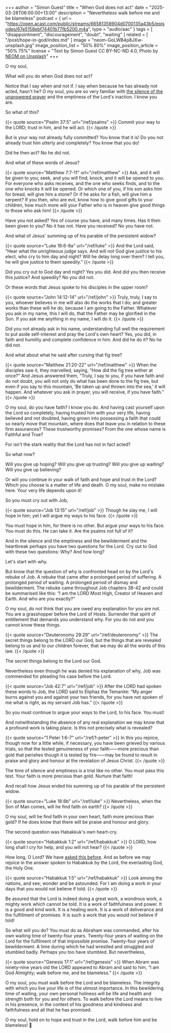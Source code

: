 +++
author = "Simon Guest"
title = "When God does not act"
date = "2025-03-28T06:00:00+13:00"
description = "Nevertheless walk before me and be blameless"
podcast = { url = "https://open.acast.com/public/streams/66581358904d0700135a43b5/episodes/67e5158ebf74401b77fb5200.m4a", type = "audio/aac" }
tags = [ "disappointment", "discouragement", "doubt", "waiting" ]
related = [ "/post/hope-in-god/index.md" ]
image = "neom-GoLWB4p8JXw-unsplash.jpg"
image_position_list = "50% 80%"
image_position_article = "50% 75%"
license = "Text by Simon Guest CC BY-NC-ND 4.0, Photo by [NEOM on Unsplash](https://unsplash.com/photos/a-person-standing-on-top-of-a-sandy-hill-GoLWB4p8JXw)"
+++

O my soul,

What will you do when God does not act?

Notice that I say when and not if. I say when because he has already not acted, hasn't he? O my soul, you are so very familiar with [the silence of the unanswered prayer](https://letterstoamy.org/unanswered-prayer/) and the emptiness of the Lord's inaction. I know you are.

So what of this?

{{< quote source="Psalm 37:5" url="/ref/psalms" >}}
Commit your way to the LORD; trust in him, and he will act.
{{< /quote >}}

But is your way not already fully committed? You know that it is! Do you not already trust him utterly and completely? You know that you do!

Did he then act? No he did not.

And what of these words of Jesus?

{{< quote source="Matthew 7:7-11" url="/ref/matthew" >}}
Ask, and it will be given to you; seek, and you will find; knock, and it will be opened to you. For everyone who asks receives, and the one who seeks finds, and to the one who knocks it will be opened. Or which one of you, if his son asks him for bread, will give him a stone? Or if he asks for a fish, will give him a serpent? If you then, who are evil, know how to give good gifts to your children, how much more will your Father who is in heaven give good things to those who ask him!
{{< /quote >}}

Have you not asked? Yes of course you have, and many times. Has it then been given to you? No it has not. Have you received? No you have not.

And what of Jesus' summing up of his parable of the persistent widow?

{{< quote source="Luke 18:6-8a" url="/ref/luke" >}}
And the Lord said, “Hear what the unrighteous judge says. And will not God give justice to his elect, who cry to him day and night? Will he delay long over them? I tell you, he will give justice to them speedily.”
{{< /quote >}}

Did you cry out to God day and night? Yes you did. And did you then receive this justice? And speedily? No you did not.

Or these words that Jesus spoke to his disciples in the upper room?

{{< quote source="John 14:12-14" url="/ref/john" >}}
Truly, truly, I say to you, whoever believes in me will also do the works that I do; and greater works than these will he do, because I am going to the Father. Whatever you ask in my name, this I will do, that the Father may be glorified in the Son. If you ask me anything in my name, I will do it.
{{< /quote >}}

Did you not already ask in his name, understanding full well the requirement to put aside self-interest and pray the Lord's own heart? Yes, you did, in faith and humility and complete confidence in him. And did he do it? No he did not.

And what about what he said after cursing that fig tree?

{{< quote source="Matthew 21:20-22" url="/ref/matthew" >}}
When the disciples saw it, they marvelled, saying, “How did the fig tree wither at once?” And Jesus answered them, “Truly, I say to you, if you have faith and do not doubt, you will not only do what has been done to the fig tree, but even if you say to this mountain, ‘Be taken up and thrown into the sea,’ it will happen. And whatever you ask in prayer, you will receive, if you have faith.”
{{< /quote >}}

O my soul, do you have faith? I know you do. And having cast yourself upon the Lord so completely, having trusted him with your very life, having believed and not doubted, having grown into possessing a faith that could so nearly move that mountain, where does that leave you in relation to these firm assurances? These trustworthy promises? From the one whose name is Faithful and True?

For isn't the stark reality that the Lord has not in fact acted?

So what now?

Will you give up hoping? Will you give up trusting? Will you give up waiting? Will you give up believing?

Or will you continue in your walk of faith and hope and trust in the Lord? Which you choose is a matter of life and death. O my soul, make no mistake here. Your very life depends upon it!

So you must cry out with Job,

{{< quote source="Job 13:15" url="/ref/job" >}}
Though he slay me, I will hope in him; yet I will argue my ways to his face.
{{< /quote >}}

You must hope in him, for there is no other. But argue your ways to his face. You must do this. He can take it. Are the psalms not full of it?

And in the silence and the emptiness and the bewilderment and the heartbreak perhaps you have two questions for the Lord. Cry out to God with these two questions: Why? And how long?

Let's start with why.

But know that the question of why is confronted head on by the Lord's rebuke of Job. A rebuke that came after a prolonged period of suffering. A prolonged period of waiting. A prolonged period of dismay and bewilderment. The rebuke came throughout Job chapters 38-42 and could be summarised like this: “I am the LORD Most High, Creator of Heaven and Earth. And who are you exactly?”

O my soul, do not think that you are owed any explanation for you are not. You are a grasshopper before the Lord of Hosts. Surrender that spirit of entitlement that demands you understand why. For you do not and you cannot know these things.

{{< quote source="Deuteronomy 29:29" url="/ref/deuteronomy" >}}
The secret things belong to the LORD our God, but the things that are revealed belong to us and to our children forever, that we may do all the words of this law.
{{< /quote >}}

The secret things belong to the Lord our God.

Nevertheless even though he was denied his explanation of why, Job was commended for pleading his case before the Lord.

{{< quote source="Job 42:7" url="/ref/job" >}}
After the LORD had spoken these words to Job, the LORD said to Eliphaz the Temanite: “My anger burns against you and against your two friends, for you have not spoken of me what is right, as my servant Job has.”
{{< /quote >}}

So you must continue to argue your ways to the Lord, to his face. You must!

And notwithstanding the absence of any real explanation we may know that a profound work is taking place. Is this not precisely what is revealed?

{{< quote source="1 Peter 1:6-7" url="/ref/1-peter" >}}
In this you rejoice, though now for a little while, if necessary, you have been grieved by various trials, so that the tested genuineness of your faith⸺more precious than gold that perishes though it is tested by fire⸺may be found to result in praise and glory and honour at the revelation of Jesus Christ.
{{< /quote >}}

The time of silence and emptiness is a trial like no other. You must pass this test. Your faith is more precious than gold. Nurture that faith!

And recall how Jesus ended his summing up of his parable of the persistent widow.

{{< quote source="Luke 18:8b" url="/ref/luke" >}}
Nevertheless, when the Son of Man comes, will he find faith on earth?
{{< /quote >}}

O my soul, will he find faith in your own heart, faith more precious than gold? If he does know that there will be praise and honour and glory.

The second question was Habakkuk's own heart-cry.

{{< quote source="Habakkuk 1:2" url="/ref/habakkuk" >}}
O LORD, how long shall I cry for help, and you will not hear?
{{< /quote >}}

How long, O Lord? We have [asked this before](https://letterstoamy.org/how-long-o-lord/). And as before we may rejoice in the answer spoken to Habakkuk by the Lord, the everlasting God, the Holy One.

{{< quote source="Habakkuk 1:5" url="/ref/habakkuk" >}}
Look among the nations, and see; wonder and be astounded. For I am doing a work in your days that you would not believe if told.
{{< /quote >}}

Be assured that the Lord is indeed doing a great work, a wondrous work, a mighty work which cannot be told. It is a work of faithfulness and power. It is a good and kind work. It is a healing work. It is a work of deliverance and the fulfillment of promises. It is such a work that you would not believe if told!

So what will you do? You must do as Abraham was commanded, after his own waiting time of twenty-four years. Twenty-four years of waiting on the Lord for the fulfilment of that impossible promise. Twenty-four years of bewilderment. A time during which he had wrestled and struggled and stumbled badly. Perhaps you too have stumbled. But nevertheless,

{{< quote source="Genesis 17:1" url="/ref/genesis" >}}
When Abram was ninety-nine years old the LORD appeared to Abram and said to him, “I am God Almighty; walk before me, and be blameless.”
{{< /quote >}}

O my soul, you must walk before the Lord and be blameless. The integrity with which you live your life is of the utmost importance. In this bewildering time of waiting, your own personal holiness will be life and health and strength both for you and for others. To walk before the Lord means to live in his presence, in the context of his goodness and kindness and faithfulness and all that he has promised.

O my soul, hold on to hope and trust in the Lord, walk before him and be blameless! 🙏
